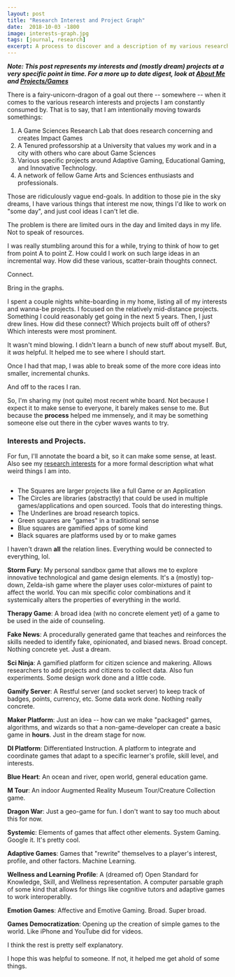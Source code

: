 ```yaml
---
layout: post
title: "Research Interest and Project Graph"
date:  2018-10-03 -1800
image: interests-graph.jpg
tags: [journal, research]
excerpt: A process to discover and a description of my various research interests and how they relate.
---
```


***Note: This post represents my interests and (mostly dream) projects at a very specific point in time. For a more up to date digest, look at [About Me](https://www.electricjones.org/about) and [Projects/Games](https://www.electricjones.org/projects)***

There is a fairy-unicorn-dragon of a goal out there -- somewhere -- when it comes to the various research interests and projects I am constantly consumed by.
That is to say, that I am intentionally moving towards somethings:
1. A Game Sciences Research Lab that does research concerning and creates Impact Games
2. A Tenured professorship at a University that values my work and in a city with others who care about Game Sciences
3. Various specific projects around Adaptive Gaming, Educational Gaming, and Innovative Technology.
4. A network of fellow Game Arts and Sciences enthusiasts and professionals.

Those are ridiculously vague end-goals.
In addition to those pie in the sky dreams, I have various things that interest me now, things I'd like to work on "some day", and just cool ideas I can't let die.

The problem is there are limited ours in the day and limited days in my life.
Not to speak of resources.

I was really stumbling around this for a while, trying to think of how to get from point A to point Z.
How could I work on such large ideas in an incremental way.
How did these various, scatter-brain thoughts connect.

Connect.

Bring in the graphs.

I spent a couple nights white-boarding in my home, listing all of my interests and wanna-be projects.
I focused on the relatively mid-distance projects. Something I could reasonably get going in the next 5 years.
Then, I just drew lines. How did these connect? Which projects built off of others? Which interests were most prominent.

It wasn't mind blowing.
I didn't learn a bunch of new stuff about myself.
But, it *was* helpful. It helped me to see where I should start.

Once I had that map, I was able to break some of the more core ideas into smaller, incremental chunks.

And off to the races I ran.

So, I'm sharing my (not quite) most recent white board. 
Not because I expect it to make sense to everyone, it barely makes sense to me.
But because the **process** helped me immensely, and it may be something someone else out there in the cyber waves wants to try.

### Interests and Projects.
For fun, I'll annotate the board a bit, so it can make some sense, at least. Also see my [research interests](https://www.electricjones.org/about#research-interests) for a more formal description what what weird things I am into.

<img src="{{ '/assets/img/interests-graph.jpg' | prepend: site.baseurl }}" alt=""> 

- The Squares are larger projects like a full Game or an Application
- The Circles are libraries (abstractly) that could be used in multiple games/applications and open sourced. Tools that do interesting things.
- The Underlines are broad research topics.
- Green squares are "games" in a traditional sense
- Blue squares are gamified apps of some kind
- Black squares are platforms used by or to make games

I haven't drawn **all** the relation lines. Everything would be connected to everything, lol.

**Storm Fury**: My personal sandbox game that allows me to explore innovative technological and game design elements. It's a (mostly) top-down, Zelda-ish game where the player uses color-mixtures of paint to affect the world. You can mix specific color combinations and it systemically alters the properties of everything in the world.

**Therapy Game**: A broad idea (with no concrete element yet) of a game to be used in the aide of counseling.

**Fake News**: A procedurally generated game that teaches and reinforces the skills needed to identify fake, opinionated, and biased news. Broad concept. Nothing concrete yet. Just a dream.

**Sci Ninja**: A gamified platform for citizen science and makering. Allows researchers to add projects and citizens to collect data. Also fun experiments. Some design work done and a little code. 

**Gamify Server**: A Restful server (and socket server) to keep track of badges, points, currency, etc. Some data work done. Nothing really concrete.

**Maker Platform**: Just an idea -- how can we make "packaged" games, algorithms, and wizards so that a non-game-developer can create a basic game in **hours**. Just in the dream stage for now.

**DI Platform**: Differentiated Instruction. A platform to integrate and coordinate games that adapt to a specific learner's profile, skill level, and interests.

**Blue Heart**: An ocean and river, open world, general education game.

**M Tour**: An indoor Augmented Reality Museum Tour/Creature Collection game.

**Dragon War**: Just a geo-game for fun. I don't want to say too much about this for now.

**Systemic**: Elements of games that affect other elements. System Gaming. Google it. It's pretty cool.

**Adaptive Games**: Games that "rewrite" themselves to a player's interest, profile, and other factors. Machine Learning.

**Wellness and Learning Profile**: A (dreamed of) Open Standard for Knowledge, Skill, and Wellness representation. A computer parsable graph of some kind that allows for things like cognitive tutors and adaptive games to work interoperablly.

**Emotion Games**: Affective and Emotive Gaming. Broad. Super broad.

**Games Democratization**: Opening up the creation of simple games to the world. Like iPhone and YouTube did for videos.

I think the rest is pretty self explanatory.

I hope this was helpful to someone. If not, it helped me get ahold of some things.
